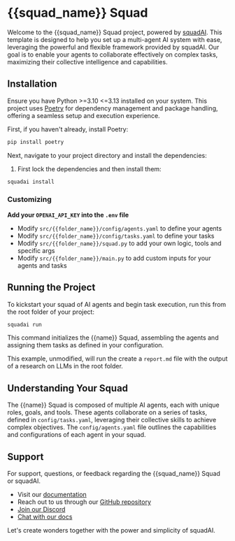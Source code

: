 # {{squad_name}} Squad

Welcome to the {{squad_name}} Squad project, powered by [squadAI](https://squadai.com). This template is designed to help you set up a multi-agent AI system with ease, leveraging the powerful and flexible framework provided by squadAI. Our goal is to enable your agents to collaborate effectively on complex tasks, maximizing their collective intelligence and capabilities.

## Installation

Ensure you have Python >=3.10 <=3.13 installed on your system. This project uses [Poetry](https://python-poetry.org/) for dependency management and package handling, offering a seamless setup and execution experience.

First, if you haven't already, install Poetry:

```bash
pip install poetry
```

Next, navigate to your project directory and install the dependencies:

1. First lock the dependencies and then install them:
```bash
squadai install
```
### Customizing

**Add your `OPENAI_API_KEY` into the `.env` file**

- Modify `src/{{folder_name}}/config/agents.yaml` to define your agents
- Modify `src/{{folder_name}}/config/tasks.yaml` to define your tasks
- Modify `src/{{folder_name}}/squad.py` to add your own logic, tools and specific args
- Modify `src/{{folder_name}}/main.py` to add custom inputs for your agents and tasks

## Running the Project

To kickstart your squad of AI agents and begin task execution, run this from the root folder of your project:

```bash
squadai run
```

This command initializes the {{name}} Squad, assembling the agents and assigning them tasks as defined in your configuration.

This example, unmodified, will run the create a `report.md` file with the output of a research on LLMs in the root folder.

## Understanding Your Squad

The {{name}} Squad is composed of multiple AI agents, each with unique roles, goals, and tools. These agents collaborate on a series of tasks, defined in `config/tasks.yaml`, leveraging their collective skills to achieve complex objectives. The `config/agents.yaml` file outlines the capabilities and configurations of each agent in your squad.

## Support

For support, questions, or feedback regarding the {{squad_name}} Squad or squadAI.
- Visit our [documentation](https://docs.squadai.com)
- Reach out to us through our [GitHub repository](https://github.com/joaomdmoura/squadai)
- [Join our Discord](https://discord.com/invite/X4JWnZnxPb)
- [Chat with our docs](https://chatg.pt/DWjSBZn)

Let's create wonders together with the power and simplicity of squadAI.
